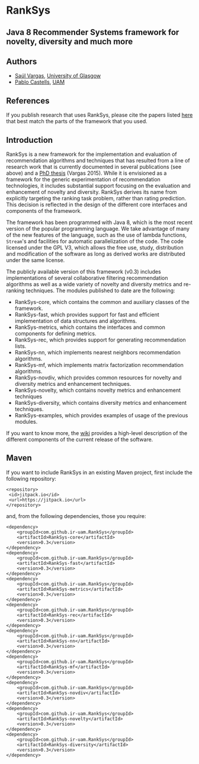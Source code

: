# RankSys
## Java 8 Recommender Systems framework for novelty, diversity and much more

## Authors
 * [Saúl Vargas](http://www.saulvargas.es), [University of Glasgow](http://www.gla.ac.uk/)
 * [Pablo Castells](http://ir.ii.uam.es/castells/), [UAM](http://www.uam.es/)

## References

If you publish research that uses RankSys, please cite the papers listed [here](https://github.com/ir-uam/RankSys/wiki/References) that best match the parts of the framework that you used.

## Introduction

RankSys is a new framework for the implementation and evaluation of recommendation algorithms and techniques that has resulted from a line of research work that is currently documented in several publications (see above) and a [PhD thesis](http://ir.ii.uam.es/saul/saulvargas-thesis.pdf) (Vargas 2015).  While it is envisioned as a framework for the generic experimentation of recommendation technologies, it includes substantial support focusing on the evaluation and enhancement of novelty and diversity. RankSys derives its name from explicitly targeting the ranking task problem, rather than rating prediction. This decision is reflected in the design of the different core interfaces and components of the framework.

The framework has been programmed with Java 8, which is the most recent version of the popular programming language. We take advantage of many of the new features of the language, such as the use of lambda functions, `Stream`'s and facilities for automatic parallelization of the code. The code licensed under the GPL V3, which allows the free use, study, distribution and modification of the software as long as derived works are distributed under the same license.

The publicly available version of this framework (v0.3) includes implementations of several collaborative filtering recommendation algorithms as well as a wide variety of novelty and diversity metrics and re-ranking techniques. The modules published to date are the following:
 * RankSys-core, which contains the common and auxiliary classes of the framework.
 * RankSys-fast, which provides support for fast and efficient implementation of data structures and algorithms.
 * RankSys-metrics, which contains the interfaces and common components for defining metrics.
 * RankSys-rec, which provides support for generating recommendation lists.
 * RankSys-nn, which implements nearest neighbors recommendation algorithms.
 * RankSys-mf, which implements matrix factorization recommendation algorithms.
 * RankSys-novdiv, which provides common resources for novelty and diversity metrics and enhancement techniques.
 * RankSys-novelty, which contains novelty metrics and enhancement techniques
 * RankSys-diversity, which contains diversity metrics and enhancement techniques.
 * RankSys-examples, which provides examples of usage of the previous modules.
 
If you want to know more, the [wiki](https://github.com/ir-uam/RankSys/wiki) provides a high-level description of the different components of the current release of the software.

## Maven

If you want to include RankSys in an existing Maven project, first include the following repository:
~~~
<repository>
 <id>jitpack.io</id>
 <url>https://jitpack.io</url>
</repository>
~~~
and, from the following dependencies, those you require:
~~~
<dependency>
    <groupId>com.github.ir-uam.RankSys</groupId>
    <artifactId>RankSys-core</artifactId>
    <version>0.3</version>
</dependency>
<dependency>
    <groupId>com.github.ir-uam.RankSys</groupId>
    <artifactId>RankSys-fast</artifactId>
    <version>0.3</version>
</dependency>
<dependency>
    <groupId>com.github.ir-uam.RankSys</groupId>
    <artifactId>RankSys-metrics</artifactId>
    <version>0.3</version>
</dependency>
<dependency>
    <groupId>com.github.ir-uam.RankSys</groupId>
    <artifactId>RankSys-rec</artifactId>
    <version>0.3</version>
</dependency>
<dependency>
    <groupId>com.github.ir-uam.RankSys</groupId>
    <artifactId>RankSys-nn</artifactId>
    <version>0.3</version>
</dependency>
<dependency>
    <groupId>com.github.ir-uam.RankSys</groupId>
    <artifactId>RankSys-mf</artifactId>
    <version>0.3</version>
</dependency>
<dependency>
    <groupId>com.github.ir-uam.RankSys</groupId>
    <artifactId>RankSys-novdiv</artifactId>
    <version>0.3</version>
</dependency>
<dependency>
    <groupId>com.github.ir-uam.RankSys</groupId>
    <artifactId>RankSys-novelty</artifactId>
    <version>0.3</version>
</dependency>
<dependency>
    <groupId>com.github.ir-uam.RankSys</groupId>
    <artifactId>RankSys-diversity</artifactId>
    <version>0.3</version>
</dependency>
~~~
